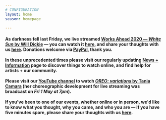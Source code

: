 ```yaml
---
# CONFIGURATION
layout: home
season: homepage

---
```

#### As darkness fell last Friday, we live streamed [Works Ahead 2020 — *White Sun* by Will Dickie](/current/2020-worksahead) — you can watch it <a href="http://youtu.be/yrZFSzURaS4" target="_blank">here</a>, and share your thoughts with us <a href="http://forms.gle/T14EiJZdJTU4xuYb8" target="_blank">here</a>. Donations welcome via <a href="http://www.paypal.me/warnmcr" target="_blank">PayPal</a>, thank you.<br><br>In these unprecedented times please visit our regularly updating [News + Information](/coronavirus) page to discover things to watch online, and find help for artists + our community.<br><br>Please visit our <a href="http://youtube.com/watch?v=m7dDCgaffoI&t=3600s" target="_blank">YouTube channel</a> to watch [*OREO: variations* by Tania Camara](/current/2020-springsummer/camara) (her choreographic development for live streaming was broadcast on *Fri 1 May at 7pm*).<br><br>If you've been to one of our events, whether online or in person, we'd like to know what you thought, why you came, and who you are — if you have five minutes spare, please share your thoughts with us <a href="http://forms.gle/T14EiJZdJTU4xuYb8" target="_blank">here</a>.
